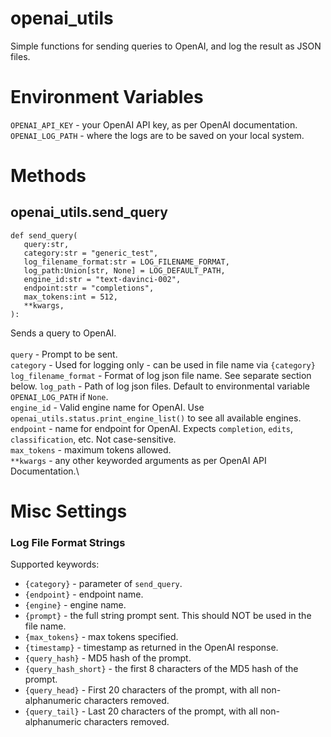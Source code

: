 # openai_utils
 Simple functions for sending queries to OpenAI, and log the result as JSON files.


# Environment Variables

`OPENAI_API_KEY` - your OpenAI API key, as per OpenAI documentation.\
`OPENAI_LOG_PATH` - where the logs are to be saved on your local system.



# Methods

## openai_utils.send_query
 ```
 def send_query(
    query:str,
    category:str = "generic_test",
    log_filename_format:str = LOG_FILENAME_FORMAT,
    log_path:Union[str, None] = LOG_DEFAULT_PATH,
    engine_id:str = "text-davinci-002",
    endpoint:str = "completions",
    max_tokens:int = 512,
    **kwargs,
 ):
 ```

 Sends a query to OpenAI. \
 \
 `query` - Prompt to be sent. \
 `category` - Used for logging only - can be used in file name via `{category}`\
 `log_filename_format` - Format of log json file name. See separate section below.
 `log_path` - Path of log json files. Default to environmental variable `OPENAI_LOG_PATH` if `None`.\
 `engine_id` - Valid engine name for OpenAI. Use `openai_utils.status.print_engine_list()` to see all available engines.\
 `endpoint` - name for endpoint for OpenAI. Expects `completion`, `edits`, `classification`, etc. Not case-sensitive.\
 `max_tokens` - maximum tokens allowed.\
 `**kwargs` - any other keyworded arguments as per OpenAI API Documentation.\

# Misc Settings

### Log File Format Strings
 Supported keywords:

 - `{category}` - parameter of `send_query`.
 - `{endpoint}` - endpoint name.
 - `{engine}` - engine name.
 - `{prompt}` - the full string prompt sent. This should NOT be used in the file name.
 - `{max_tokens}` - max tokens specified.
 - `{timestamp}` - timestamp as returned in the OpenAI response.
 - `{query_hash}` - MD5 hash of the prompt.
 - `{query_hash_short}` - the first 8 characters of the MD5 hash of the prompt.
 - `{query_head}` - First 20 characters of the prompt, with all non-alphanumeric characters removed.
 - `{query_tail}` - Last 20 characters of the prompt, with all non-alphanumeric characters removed.
 